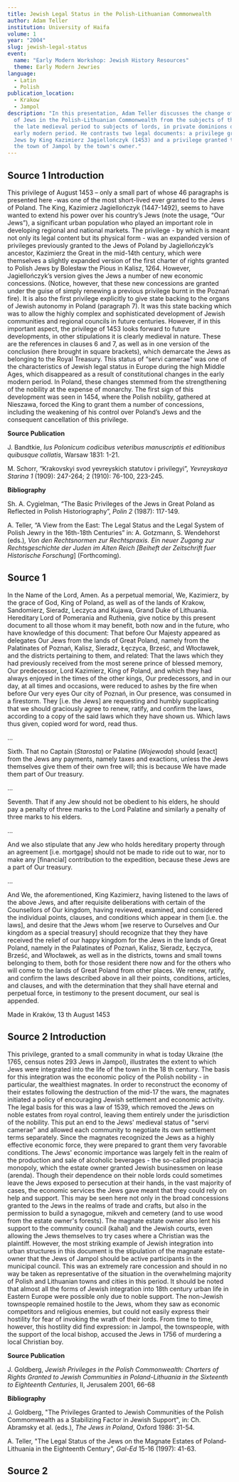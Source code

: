 ```yaml
---
title: Jewish Legal Status in the Polish-Lithuanian Commonwealth
author: Adam Teller
institution: University of Haifa
volume: 1
year: "2004"
slug: jewish-legal-status
event:
  name: "Early Modern Workshop: Jewish History Resources"
  theme: Early Modern Jewries
language:
  - Latin
  - Polish
publication_location:
  - Krakow
  - Jampol
description: "In this presentation, Adam Teller discusses the change of status
  of Jews in the Polish-Lithuanian Commonwealth from the subjects of the King in
  the late medieval period to subjects of lords, in private dominions during the
  early modern period. He contrasts two legal documents: a privilege granted to
  Jews by King Kazimierz Jagiellończyk (1453) and a privilege granted to Jews in
  the town of Jampol by the town's owner."
---
```

## **Source 1 Introduction**

This privilege of August 1453 – only a small part of whose 46 paragraphs is presented here -was one of the most short-lived ever granted to the Jews of Poland. The King, Kazimierz Jagiellończyk (1447-1492), seems to have wanted to extend his power over his country’s Jews (note the usage, “Our Jews”), a significant urban population who played an important role in developing regional and national markets. The privilege - by which is meant not only its legal content but its physical form - was an expanded version of privileges previously granted to the Jews of Poland by Jagiellończyk’s ancestor, Kazimierz the Great in the mid-14th century, which were themselves a slightly expanded version of the first charter of rights granted to Polish Jews by Bolesław the Pious in Kalisz, 1264. However, Jagiellończyk’s version gives the Jews a number of new economic concessions. (Notice, however, that these new concessions are granted under the guise of simply renewing a previous privilege burnt in the Poznań fire). It is also the first privilege explicitly to give state backing to the organs of Jewish autonomy in Poland (paragraph 7). It was this state backing which was to allow the highly complex and sophisticated development of Jewish communities and regional councils in future centuries. However, if in this important aspect, the privilege of 1453 looks forward to future developments, in other stipulations it is clearly medieval in nature. These are the references in clauses 6 and 7, as well as in one version of the conclusion (here brought in square brackets), which demarcate the Jews as belonging to the Royal Treasury. This status of “servi camerae” was one of the characteristics of Jewish legal status in Europe during the high Middle Ages, which disappeared as a result of constitutional changes in the early modern period. In Poland, these changes stemmed from the strengthening of the nobility at the expense of monarchy. The first sign of this development was seen in 1454, where the Polish nobility, gathered at Nieszawa, forced the King to grant them a number of concessions, including the weakening of his control over Poland’s Jews and the consequent cancellation of this privilege.

**Source Publication**

J. Bandtkie, _Ius Polonicum codicibus veteribus manuscriptis et editionibus quibusque collatis_, Warsaw 1831: 1-21.

M. Schorr, “Krakovskyi svod yevreyskich statutov i privilegyi”, _Yevreyskaya Starina 1_ (1909): 247-264; 2 (1910): 76-100, 223-245.

**Bibliography**

Sh. A. Cygielman, “The Basic Privileges of the Jews in Great Poland as Reflected in Polish Historiography”, _Polin 2_ (1987): 117-149.

A. Teller, “A View from the East: The Legal Status and the Legal System of Polish Jewry in the 16th-18th Centuries” in: A. Gotzmann, S. Wendehorst (eds.)_, Von den Rechtsnormen zur Rechtspraxis. Ein neuer Zugang zur Rechtsgeschichte der Juden im Alten Reich \[Beiheft der Zeitschrift fuer Historische Forschung_\] (Forthcoming).

## **Source 1**

In the Name of the Lord, Amen. As a perpetual memorial, We, Kazimierz, by the grace of God, King of Poland, as well as of the lands of Krakow, Sandomierz, Sieradz, Leczyca and Kujawa, Grand Duke of Lithuania. Hereditary Lord of Pomerania and Ruthenia, give notice by this present document to all those whom it may benefit, both now and in the future, who have knowledge of this document: That before Our Majesty appeared as delegates Our Jews from the lands of Great Poland, namely from the Palatinates of Poznań, Kalisz, Sieradz, Łęczyca, Brześć, and Włocławek, and the districts pertaining to them, and related: That the laws which they had previously received from the most serene prince of blessed memory, Our predecessor, Lord Kazimierz, King of Poland, and which they had always enjoyed in the times of the other kings, Our predecessors, and in our day, at all times and occasions, were reduced to ashes by the fire when before Our very eyes Our city of Poznań, in Our presence, was consumed in a firestorm. They \[i.e. the Jews\] are requesting and humbly supplicating that we should graciously agree to renew, ratify, and confirm the laws, according to a copy of the said laws which they have shown us. Which laws thus given, copied word for word, read thus.

...

Sixth. That no Captain (_Starosta_) or Palatine (_Wojewoda_) should \[exact\] from the Jews any payments, namely taxes and exactions, unless the Jews themselves give them of their own free will; this is because We have made them part of Our treasury.

...

Seventh. That if any Jew should not be obedient to his elders, he should pay a penalty of three marks to the Lord Palatine and similarly a penalty of three marks to his elders.

...

And we also stipulate that any Jew who holds hereditary property through an agreement \[i.e. mortgage\] should not be made to ride out to war, nor to make any \[financial\] contribution to the expedition, because these Jews are a part of Our treasury.

...

And We, the aforementioned, King Kazimierz, having listened to the laws of the above Jews, and after requisite deliberations with certain of the Counsellors of Our kingdom, having reviewed, examined, and considered the individual points, clauses, and conditions which appear in them \[i.e. the laws\], and desire that the Jews whom \[we reserve to Ourselves and Our kingdom as a special treasury\] should recognize that they they have received the relief of our happy kingdom for the Jews in the lands of Great Poland, namely in the Palatinates of Poznań, Kalisz, Sieradz, Łęczyca, Brześć, and Włocławek, as well as in the districts, towns and small towns belonging to them, both for those resident there now and for the others who will come to the lands of Great Poland from other places. We renew, ratify, and confirm the laws described above in all their points, conditions, articles, and clauses, and with the determination that they shall have eternal and perpetual force, in testimony to the present document, our seal is appended.

Made in Kraków, 13 th August 1453

## **Source 2 Introduction**

This privilege, granted to a small community in what is today Ukraine (the 1765, census notes 293 Jews in Jampol), illustrates the extent to which Jews were integrated into the life of the town in the 18 th century. The basis for this integration was the economic policy of the Polish nobility - in particular, the wealthiest magnates. In order to reconstruct the economy of their estates following the destruction of the mid-17 the wars, the magnates initiated a policy of encouraging Jewish settlement and economic activity. The legal basis for this was a law of 1539, which removed the Jews on noble estates from royal control, leaving them entirely under the jurisdiction of the nobility. This put an end to the Jews' medieval status of "servi camerae" and allowed each community to negotiate its own settlement terms separately. Since the magnates recognized the Jews as a highly effective economic force, they were prepared to grant them very favorable conditions. The Jews' economic importance was largely felt in the realm of the production and sale of alcoholic beverages - the so-called propinacja monopoly, which the estate owner granted Jewish businessmen on lease (arenda). Though their dependence on their noble lords could sometimes leave the Jews exposed to persecution at their hands, in the vast majority of cases, the economic services the Jews gave meant that they could rely on help and support. This may be seen here not only in the broad concessions granted to the Jews in the realms of trade and crafts, but also in the permission to build a synagogue, mikveh and cemetery (and to use wood from the estate owner's forests). The magnate estate owner also lent his support to the community council (kahal) and the Jewish courts, even allowing the Jews themselves to try cases where a Christian was the plaintiff. However, the most striking example of Jewish integration into urban structures in this document is the stipulation of the magnate estate-owner that the Jews of Jampol should be active participants in the municipal council. This was an extremely rare concession and should in no way be taken as representative of the situation in the overwhelming majority of Polish and Lithuanian towns and cities in this period. It should be noted that almost all the forms of Jewish integration into 18th century urban life in Eastern Europe were possible only due to noble support. The non-Jewish townspeople remained hostile to the Jews, whom they saw as economic competitors and religious enemies, but could not easily express their hostility for fear of invoking the wrath of their lords. From time to time, however, this hostility did find expression: in Jampol, the townspeople, with the support of the local bishop, accused the Jews in 1756 of murdering a local Christian boy.

**Source Publication**

J. Goldberg, _Jewish Privileges in the Polish Commonwealth: Charters of Rights Granted to Jewish Communities in Poland-Lithuania in the Sixteenth to Eighteenth Centuries_, II, Jerusalem 2001, 66-68

**Bibliography**

J. Goldberg, "The Privileges Granted to Jewish Communities of the Polish Commomwealth as a Stabilizing Factor in Jewish Support", in: Ch. Abramsky et al. (eds.), _The Jews in Poland_, Oxford 1986: 31-54.

A. Teller, "The Legal Status of the Jews on the Magnate Estates of Poland-Lithuania in the Eighteenth Century", _Gal-Ed_ 15-16 (1997): 41-63.

## **Source 2**